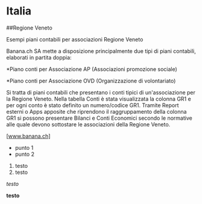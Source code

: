 # Italia

##Regione Veneto

Esempi piani contabili per associazioni Regione Veneto

Banana.ch SA mette a disposizione principalmente due tipi di piani contabili, elaborati in partita doppia:

*Piano conti per Associazione AP (Associazioni promozione sociale)

*Piano conti per Associazione OVD (Organizzazione di volontariato)

Si tratta di piani contabili che presentano i conti tipici di un'associazione per la Regione Veneto. 
Nella tabella Conti è stata visualizzata la colonna GR1 e per ogni conto è stato definito un numero/codice GR1.
Tramite Report esterni o Apps apposite che riprendono il raggruppamento della colonna GR1 si possono presentare Bilanci e Conti Economici secondo le normative alle quale devono sottostare le associazioni della Regione Veneto.

[www.banana.ch]

* punto 1
* punto 2

1. testo
2. testo


*testo*

**testo**
